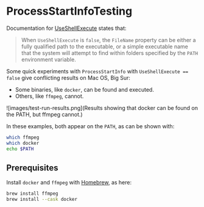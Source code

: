 # ProcessStartInfoTesting

Documentation for [UseShellExecute](https://docs.microsoft.com/en-us/dotnet/api/system.diagnostics.processstartinfo.useshellexecute?view=net-5.0)
states that:

> When `UseShellExecute` is `false`, the `FileName` property can be either a fully qualified path to the
> executable, or a simple executable name that the system will attempt to find within folders specified
> by the `PATH` environment variable.

Some quick experiments with `ProcessStartInfo` with `UseShellExecute == false` give conflicting results on Mac OS, Big Sur:

* Some binaries, like `docker`, can be found and executed.
* Others, like `ffmpeg`, cannot.

![images/test-run-results.png](Results showing that docker can be found on the PATH, but ffmpeg cannot.)

In these examples, both appear on the `PATH`, as can be shown with:

```bash
which ffmpeg
which docker
echo $PATH
```

## Prerequisites

Install `docker` and `ffmpeg` with [Homebrew](https://brew.sh/), as here:

```bash
brew install ffmpeg
brew install --cask docker
```

